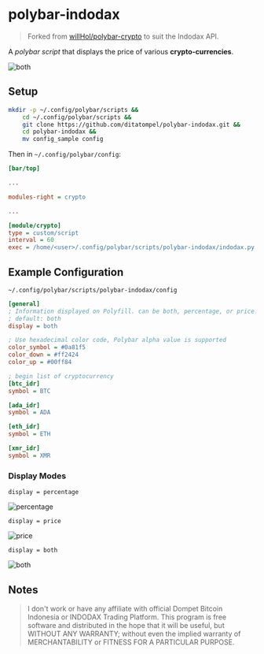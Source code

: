 # polybar-indodax

> Forked from [willHol/polybar-crypto](https://github.com/willHol/polybar-crypto) to suit the Indodax API.

A *polybar script* that displays the price of various **crypto-currencies**.

![both](https://user-images.githubusercontent.com/1184957/110332836-73e59a00-8053-11eb-8cbf-ce6ebbbc0ccf.png)

## Setup
```bash
mkdir -p ~/.config/polybar/scripts &&
    cd ~/.config/polybar/scripts &&
    git clone https://github.com/ditatompel/polybar-indodax.git &&
    cd polybar-indodax &&
    mv config_sample config
```

Then in `~/.config/polybar/config`:

```ini
[bar/top]

...

modules-right = crypto

...

[module/crypto]
type = custom/script
interval = 60
exec = /home/<user>/.config/polybar/scripts/polybar-indodax/indodax.py

```

## Example Configuration

`~/.config/polybar/scripts/polybar-indodax/config`
```ini
[general]
; Information displayed on Polyfill. can be both, percentage, or price.
; default: both
display = both

; Use hexadecimal color code, Polybar alpha value is supported
color_symbol = #0a81f5
color_down = #ff2424
color_up = #00ff84

; begin list of cryptocurrency
[btc_idr]
symbol = BTC

[ada_idr]
symbol = ADA

[eth_idr]
symbol = ETH

[xmr_idr]
symbol = XMR

```

### Display Modes

`display = percentage`

![percentage](https://user-images.githubusercontent.com/1184957/110332713-47318280-8053-11eb-8056-2bca58c6f799.png)

`display = price`

![price](https://user-images.githubusercontent.com/1184957/110332913-8eb80e80-8053-11eb-945a-8d7aaa492c70.png)

`display = both`

![both](https://user-images.githubusercontent.com/1184957/110332836-73e59a00-8053-11eb-8cbf-ce6ebbbc0ccf.png)

## Notes
> I don't work or have any affiliate with official Dompet Bitcoin Indonesia or INDODAX Trading Platform. This program is free software and distributed in the hope that it will be useful, but WITHOUT ANY WARRANTY; without even the implied warranty of MERCHANTABILITY or FITNESS FOR A PARTICULAR PURPOSE.
